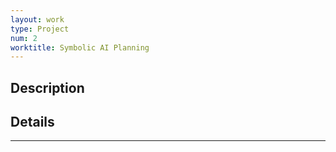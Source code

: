 ```yaml
---
layout: work
type: Project
num: 2
worktitle: Symbolic AI Planning
---
```


## Description


## Details

------------------------------------------------------------------------
